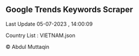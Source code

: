 

## Google Trends Keywords Scraper 
 
Last Update 05-07-2023 , 14:00:09

Country List :
VIETNAM.json



© Abdul Muttaqin 

